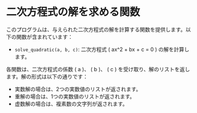 # 二次方程式の解を求める関数

このプログラムは、与えられた二次方程式の解を計算する関数を提供します。以下の関数が含まれています：

- `solve_quadratic(a, b, c)`: 二次方程式 \( ax^2 + bx + c = 0 \) の解を計算します。

各関数は、二次方程式の係数 \( a \)、 \( b \)、 \( c \) を受け取り、解のリストを返します。解の形式は以下の通りです：

- 実数解の場合は、2つの実数値のリストが返されます。
- 重解の場合は、1つの実数値のリストが返されます。
- 虚数解の場合は、複素数の文字列が返されます。

